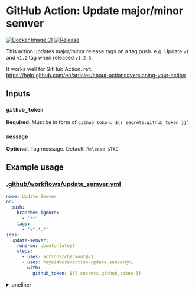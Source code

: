 # GitHub Action: Update major/minor semver

[![Docker Image CI](https://github.com/haya14busa/action-update-semver/workflows/Docker%20Image%20CI/badge.svg)](https://github.com/haya14busa/action-update-semver/actions)
[![Release](https://img.shields.io/github/release/haya14busa/action-update-semver.svg?maxAge=43200)](https://github.com/haya14busa/action-update-semver/releases)

This action updates major/minor release tags on a tag push.
e.g. Update `v1` and `v1.2` tag when released `v1.2.3`.

It works well for GitHub Action. ref: https://help.github.com/en/articles/about-actions#versioning-your-action

## Inputs

### `github_token`

**Required**. Must be in form of `github_token: ${{ secrets.github_token }}`'.

### `message`

**Optional**. Tag message. Default: `Release $TAG`

## Example usage

### [.github/workflows/update_semver.yml](.github/workflows/update_semver.yml)

```yml
name: Update Semver
on:
  push:
    branches-ignore:
      - '**'
    tags:
      - 'v*.*.*'
jobs:
  update-semver:
    runs-on: ubuntu-latest
    steps:
      - uses: actions/checkout@v1
      - uses: haya14busa/action-update-semver@v1
        with:
          github_token: ${{ secrets.github_token }}
```

<details>

<summary>oneliner</summary>

```
$ cat <<EOF > .github/workflows/update_semver.yml
name: Update Semver
on:
  push:
    branches-ignore:
      - '**'
    tags:
      - 'v*.*.*'
jobs:
  update-semver:
    runs-on: ubuntu-latest
    steps:
      - uses: actions/checkout@v1
      - uses: haya14busa/action-update-semver@v1
        with:
          github_token: \${{ secrets.github_token }}
EOF
```

</details>
